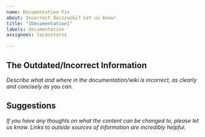 ```yaml
---
name: Documentation Fix
about: Incorrect docs/wiki? Let us know!
title: "[Documentation]"
labels: documentation
assignees: lucasstarsz

---
```


## The Outdated/Incorrect Information
_Describe what and where in the documentation/wiki is incorrect, as clearly and concisely as you can._


## Suggestions
_If you have any thoughts on what the content can be changed to, please let us know. Links to outside sources of information are incredibly helpful._

